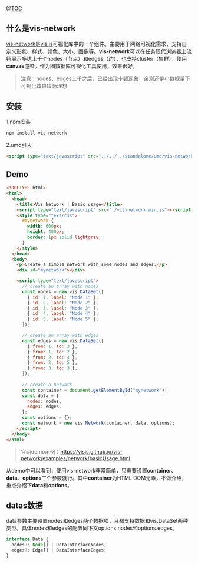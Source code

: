 @[TOC](使用vis-network进行图数据库可视化（一）)

## 什么是vis-network

[vis-network](https://github.com/visjs/vis-network)是[vis.js](https://github.com/visjs)可视化库中的一个组件。主要用于网络可视化需求，支持自定义形状、样式、颜色、大小、图像等。**vis-network**可以在任务现代浏览器上流畅展示多达上千个nodes（节点）和edges（边），也支持cluster（集群），使用**canvas**渲染。作为图数据库可视化工具使用，效果很好。

> 注意：nodes、edges上千之后，已经出现卡顿现象，亲测还是小数据量下可视化效果较为理想

## 安装

1.npm安装
```bash
npm install vis-network
```

2.umd引入
```html
<script type="text/javascript" src="../../../standalone/umd/vis-network.min.js"></script>
```

## Demo

```html
<!DOCTYPE html>
<html>
  <head>
    <title>Vis Network | Basic usage</title>
    <script type="text/javascript" src="./vis-network.min.js"></script>
    <style type="text/css">
      #mynetwork {
        width: 600px;
        height: 400px;
        border: 1px solid lightgray;
      }
    </style>
  </head>
  <body>
    <p>Create a simple network with some nodes and edges.</p>
    <div id="mynetwork"></div>

    <script type="text/javascript">
      // create an array with nodes
      const nodes = new vis.DataSet([
        { id: 1, label: "Node 1" },
        { id: 2, label: "Node 2" },
        { id: 3, label: "Node 3" },
        { id: 4, label: "Node 4" },
        { id: 5, label: "Node 5" },
      ]);

      // create an array with edges
      const edges = new vis.DataSet([
        { from: 1, to: 3 },
        { from: 1, to: 2 },
        { from: 2, to: 4 },
        { from: 2, to: 5 },
        { from: 3, to: 3 },
      ]);
      
      // create a network
      const container = document.getElementById("mynetwork");
      const data = {
        nodes: nodes,
        edges: edges,
      };
      const options = {};
      const network = new vis.Network(container, data, options);
    </script>
  </body>
</html>
```
> 官网demo示例：https://visjs.github.io/vis-network/examples/network/basicUsage.html


从demo中可以看到，使用vis-network非常简单，只需要设置**container**、**data**、**options**三个参数就行。其中**container**为HTML DOM元素，不做介绍，重点介绍下**data**和**options**。

## datas数据

data参数主要设置nodes和edges两个数据项，且都支持数据和vis.DataSet两种类型。具体nodes和edges的配置同下文options.nodes和options.edges。

```js
interface Data {
  nodes?: Node[] | DataInterfaceNodes;
  edges?: Edge[] | DataInterfaceEdges;
}
```
